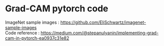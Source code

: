 # Grad-CAM pytorch code

ImageNet sample images : https://github.com/EliSchwartz/imagenet-sample-images  
Code reference : https://medium.com/@stepanulyanin/implementing-grad-cam-in-pytorch-ea0937c31e82
